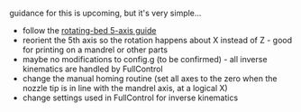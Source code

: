 guidance for this is upcoming, but it's very simple... 

- follow the [rotating-bed 5-axis guide](https://github.com/FullControlXYZ/multiaxis/tree/main/prusai3_XYZB1C0/#readme)
- reorient the 5th axis so the rotation happens about X instead of Z - good for printing on a mandrel or other parts
- maybe no modifications to config.g (to be confirmed) - all inverse kinematics are handled by FullControl
- change the manual homing routine (set all axes to the zero when the nozzle tip is in line with the mandrel axis, at a logical X)
- change settings used in FullControl for inverse kinematics